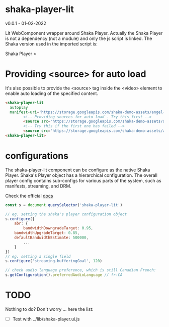 # shaka-player-lit

v0.0.1 - 01-02-2022

Lit WebComponent wrapper around Shaka Player. Actually the Shaka Player is not a dependency (not a module) and only the js script is linked. The Shaka version used in the imported script is:

Shaka Player > 

# Providing \<source\> for auto load
It's also possible to provide the \<source\> tag inside the \<video\> element to enable auto loading of the specified content.
```html
<shaka-player-lit
  autoplay
  manifest-uri='https://storage.googleapis.com/shaka-demo-assets/angel-one/dash.mpd'>
		<!-- Providing sources for auto load - Try this first -->
		<source src='https://storage.googleapis.com/shaka-demo-assets/angel-one/dash.mpd'/>
		<!-- Try this if the first one has failed -->
		<source src='https://storage.googleapis.com/shaka-demo-assets/angel-one-hls-apple/master.m3u8'/>
<shaka-player-lit>
```

# configurations
The shaka-player-lit component can be configure as the native Shaka Player. Shaka's Player object has a hierarchical configuration. The overall player config contains sub-configs for various parts of the system, such as manifests, streaming, and DRM.

Check the official [docs](https://shaka-player-demo.appspot.com/docs/api/tutorial-config.html)

```javascript
const s = document.querySelector('shaka-player-lit')

// eg. setting the shaka's player configuration object
s.configure({
	abr: {
		bandwidthDowngradeTarget: 0.95,
    bandwidthUpgradeTarget: 0.85,
    defaultBandwidthEstimate: 500000,
		...
	}
})
// eg. setting a single field
s.configure('streaming.bufferingGoal', 120)

// check audio language preference, which is still Canadian French:
s.getConfiguration().preferredAudioLanguage // fr-CA
```

# TODO
Nothing to do? Don't worry ... here the list:

- [ ] Test with  ../lib/shaka-player.ui.js


